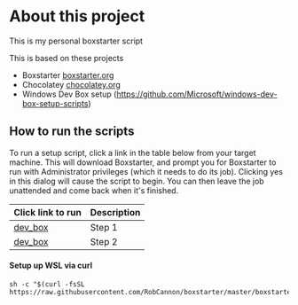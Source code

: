 # About this project

This is my personal boxstarter script

This is based on these projects

- Boxstarter [boxstarter.org](http://boxstarter.org)
- Chocolatey [chocolatey.org](http://chocolatey.org)
- Windows Dev Box setup (https://github.com/Microsoft/windows-dev-box-setup-scripts)

## How to run the scripts

To run a setup script, click a link in the table below from your target machine. This will download Boxstarter, and prompt you for Boxstarter to run with Administrator privileges (which it needs to do its job). Clicking yes in this dialog will cause the script to begin. You can then leave the job unattended and come back when it's finished.

| Click link to run                                                                                                                   | Description |
| ----------------------------------------------------------------------------------------------------------------------------------- | ----------- |
| <a href='http://boxstarter.org/package/nr/url?https://raw.githubusercontent.com/RobCannon/boxstarter/master/step-1.ps1'>dev_box</a> | Step 1      |
| <a href='http://boxstarter.org/package/nr/url?https://raw.githubusercontent.com/RobCannon/boxstarter/master/step-2.ps1'>dev_box</a> | Step 2      |

#### Setup up WSL via curl

```shell
sh -c "$(curl -fsSL https://raw.githubusercontent.com/RobCannon/boxstarter/master/boxstarter.sh)"
```
